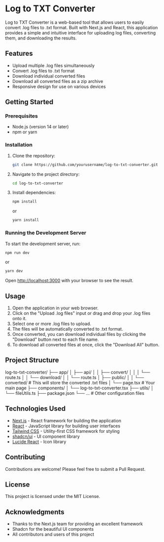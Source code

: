 # Log to TXT Converter

Log to TXT Converter is a web-based tool that allows users to easily convert .log files to .txt format. Built with Next.js and React, this application provides a simple and intuitive interface for uploading log files, converting them, and downloading the results.

## Features

- Upload multiple .log files simultaneously
- Convert .log files to .txt format
- Download individual converted files
- Download all converted files as a zip archive
- Responsive design for use on various devices

## Getting Started

### Prerequisites

- Node.js (version 14 or later)
- npm or yarn

### Installation

1. Clone the repository:

   ```bash
   git clone https://github.com/yourusername/log-to-txt-converter.git
   ```

2. Navigate to the project directory:

   ```bash
   cd log-to-txt-converter
   ```

3. Install dependencies:

   ```bash
   npm install
   ```

   or

   ```bash
   yarn install
   ```

### Running the Development Server

To start the development server, run:

```bash
npm run dev
```

or

```bash
yarn dev
```

Open [http://localhost:3000](http://localhost:3000) with your browser to see the result.

## Usage

1. Open the application in your web browser.
2. Click on the "Upload .log files" input or drag and drop your .log files onto it.
3. Select one or more .log files to upload.
4. The files will be automatically converted to .txt format.
5. Once converted, you can download individual files by clicking the "Download" button next to each file name.
6. To download all converted files at once, click the "Download All" button.

## Project Structure

log-to-txt-converter/
├── app/
│ ├── api/
│ │ ├── convert/
│ │ │ └── route.ts
│ │ └── download/
│ │ └── route.ts
│ ├── public/
│ │ └── converted/ # This will store the converted .txt files
│ └── page.tsx # Your main page
├── components/
│ └── log-to-txt-converter.tsx
├── utils/
│ └── fileUtils.ts
├── package.json
└── ... # Other configuration files

## Technologies Used

- [Next.js](https://nextjs.org/) - React framework for building the application
- [React](https://reactjs.org/) - JavaScript library for building user interfaces
- [Tailwind CSS](https://tailwindcss.com/) - Utility-first CSS framework for styling
- [shadcn/ui](https://ui.shadcn.com/) - UI component library
- [Lucide React](https://lucide.dev/) - Icon library

## Contributing

Contributions are welcome! Please feel free to submit a Pull Request.

## License

This project is licensed under the MIT License.

## Acknowledgments

- Thanks to the Next.js team for providing an excellent framework
- Shadcn for the beautiful UI components
- All contributors and users of this project
